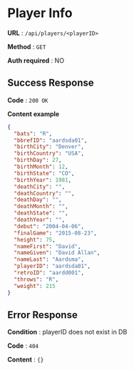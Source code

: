 # Player Info

**URL** : `/api/players/<playerID>`

**Method** : `GET`

**Auth required** : NO

## Success Response

**Code** : `200 OK`

**Content example**

```json
{
  "bats": "R", 
  "bbrefID": "aardsda01", 
  "birthCity": "Denver", 
  "birthCountry": "USA", 
  "birthDay": 27, 
  "birthMonth": 12, 
  "birthState": "CO", 
  "birthYear": 1981, 
  "deathCity": "", 
  "deathCountry": "", 
  "deathDay": "", 
  "deathMonth": "", 
  "deathState": "", 
  "deathYear": "", 
  "debut": "2004-04-06", 
  "finalGame": "2015-08-23", 
  "height": 75, 
  "nameFirst": "David", 
  "nameGiven": "David Allan", 
  "nameLast": "Aardsma", 
  "playerID": "aardsda01", 
  "retroID": "aardd001", 
  "throws": "R", 
  "weight": 215
}
```

## Error Response

**Condition** : playerID does not exist in DB

**Code** : `404`

**Content** : `{}`
